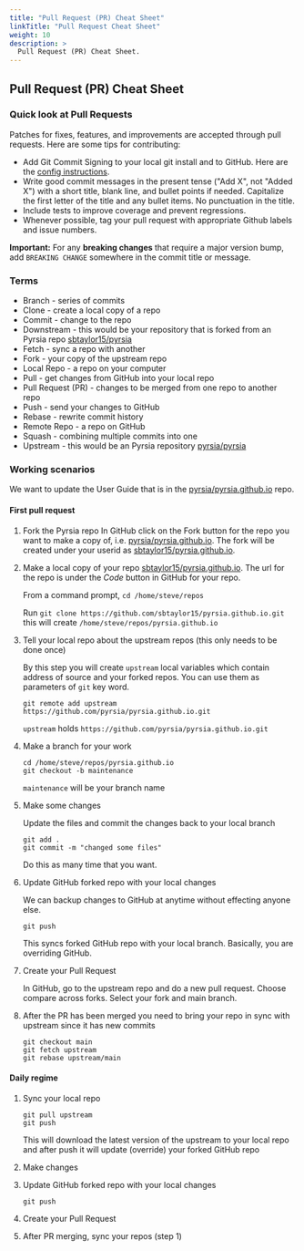 ```yaml
---
title: "Pull Request (PR) Cheat Sheet"
linkTitle: "Pull Request Cheat Sheet"
weight: 10
description: >
  Pull Request (PR) Cheat Sheet.
---
```


## Pull Request (PR) Cheat Sheet

### Quick look at Pull Requests

Patches for fixes, features, and improvements are accepted through pull requests. Here are some tips for contributing:

* Add Git Commit Signing to your local git install and to GitHub.  Here are the [config instructions](https://blog.petehouston.com/sign-git-commits/).
* Write good commit messages in the present tense ("Add X", not "Added X") with a short title, blank line, and bullet points if needed. Capitalize the first letter of the title and any bullet items. No punctuation in the title.
* Include tests to improve coverage and prevent regressions.
* Whenever possible, tag your pull request with appropriate Github labels and issue numbers.

**Important:** For any **breaking changes** that require a major version bump, add `BREAKING CHANGE` somewhere in the commit title or message.

### Terms

* Branch - series of commits
* Clone - create a local copy of a repo
* Commit - change to the repo
* Downstream - this would be your repository that is forked from an Pyrsia repo [sbtaylor15/pyrsia](https://github.com/sbtaylor15/pyrsia)
* Fetch - sync a repo with another
* Fork - your copy of the upstream repo
* Local Repo - a repo on your computer
* Pull - get changes from GitHub into your local repo
* Pull Request (PR) - changes to be merged from one repo to another repo
* Push - send your changes to GitHub
* Rebase - rewrite commit history
* Remote Repo - a repo on GitHub
* Squash - combining multiple commits into one
* Upstream - this would be an Pyrsia repository [pyrsia/pyrsia](https://github.com/pyrsia/pyrsia)

### Working scenarios

We want to update the User Guide that is in the [pyrsia/pyrsia.github.io](https://github.com/pyrsia/pyrsia.github.io) repo.

#### First pull request

1) Fork the Pyrsia repo
   In GitHub click on the Fork button for the repo you want to make a copy of, i.e. [pyrsia/pyrsia.github.io](https://github.com/pyrsia/pyrsia.github.io).  The fork will be created under your userid as [sbtaylor15/pyrsia.github.io](https://github.com/sbtaylor15/pyrsia.github.io).

2) Make a local copy of your repo [sbtaylor15/pyrsia.github.io](https://github.com/sbtaylor15/pyrsia.github.io). The url for the repo is under the *Code* button in GitHub for your repo.

   From a command prompt, `cd /home/steve/repos`

   Run `git clone https://github.com/sbtaylor15/pyrsia.github.io.git` this will create `/home/steve/repos/pyrsia.github.io`

3) Tell your local repo about the upstream repos (this only needs to be done once)
   
   By this step you will create `upstream` local variables which contain address of source and your forked repos. You can use them as parameters of `git` key word.

   ```
   git remote add upstream https://github.com/pyrsia/pyrsia.github.io.git
   ```
   `upstream` holds `https://github.com/pyrsia/pyrsia.github.io.git`

4) Make a branch for your work

   ```
   cd /home/steve/repos/pyrsia.github.io
   git checkout -b maintenance
   ``` 
   `maintenance` will be your branch name

5) Make some changes

   Update the files and commit the changes back to your local branch

   ```
   git add .
   git commit -m "changed some files"
   ```

   Do this as many time that you want.

6) Update GitHub forked repo with your local changes

   We can backup changes to GitHub at anytime without effecting anyone else.

   ```
   git push
   ```

   This syncs forked GitHub repo with your local branch.  Basically, you are overriding GitHub.

7) Create your Pull Request

    In GitHub, go to the upstream repo and do a new pull request.  Choose compare across
    forks.  Select your fork and main branch.

8) After the PR has been merged you need to bring your repo in sync with upstream since it has new commits

      ```
      git checkout main
      git fetch upstream
      git rebase upstream/main
      ```

#### Daily regime

1) Sync your local repo

      ```
      git pull upstream
      git push
      ```
      This will download the latest version of the upstream to your local repo and after push it will update (override) your forked GitHub repo

2) Make changes
   
3) Update GitHub forked repo with your local changes

      ```
      git push
      ```

4) Create your Pull Request

5) After PR merging, sync your repos (step 1)
